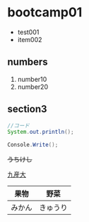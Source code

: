 # bootcamp01

- test001
- item002

## numbers

1. number10
1. number20

 ## section3

 ```java
 //コード
 System.out.println();
 ```

 ```c#
 Console.Write();
 ```

 ~~うちけし~~

 [九産大](https://www.kyusan-u.ac.jp/)

 |果物|野菜|
 |:---:|:-----:|
 |みかん|きゅうり|
